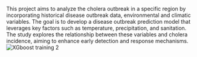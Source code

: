 This project aims to analyze the cholera outbreak in a specific region by incorporating historical disease outbreak data, environmental and climatic variables. The goal is to develop a disease outbreak prediction model that leverages key factors such as temperature, precipitation, and sanitation. The study explores the relationship between these variables and cholera incidence, aiming to enhance early detection and response mechanisms.
![XGboost training 2](https://github.com/AdithyaOthayoth/Disease-Outbreak-analysis-and-prediction/assets/118025644/15216914-8905-4c3f-90b2-195ff5766563)
